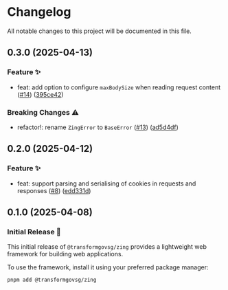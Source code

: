 # Changelog

All notable changes to this project will be documented in this file.

## 0.3.0 (2025-04-13)

### Feature ✨

- feat: add option to configure `maxBodySize` when reading request content ([#14](https://github.com/transformgovsg/zing/pull/14)) ([395ce42](https://github.com/transformgovsg/zing/commit/395ce424d80a4ee38e0238dac1b54fdb7d38fa42))

### Breaking Changes ⚠️

- refactor!: rename `ZingError` to `BaseError` ([#13](https://github.com/transformgovsg/zing/pull/13)) ([ad5d4df](https://github.com/transformgovsg/zing/commit/ad5d4df127653e8b733512fe38129ac77048523b))

## 0.2.0 (2025-04-12)

### Feature ✨

- feat: support parsing and serialising of cookies in requests and responses ([#8](https://github.com/transformgovsg/zing/pull/8)) ([edd331d](https://github.com/transformgovsg/zing/commit/edd331d1aa6023da07bafe330417cae6975d4ade))

## 0.1.0 (2025-04-08)

### Initial Release 🚀

This initial release of `@transformgovsg/zing` provides a lightweight web framework for building web applications.

To use the framework, install it using your preferred package manager:

```sh
pnpm add @transformgovsg/zing
```
